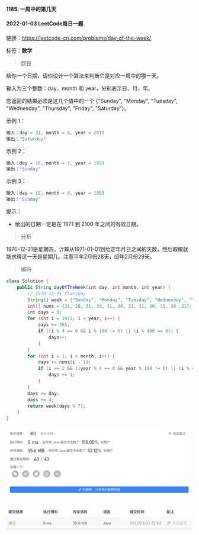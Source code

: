 #### 1185. 一周中的第几天

#### 2022-01-03 LeetCode每日一题

链接：https://leetcode-cn.com/problems/day-of-the-week/

标签：**数学**

> 题目

给你一个日期，请你设计一个算法来判断它是对应一周中的哪一天。

输入为三个整数：day、month 和 year，分别表示日、月、年。

您返回的结果必须是这几个值中的一个 {"Sunday", "Monday", "Tuesday", "Wednesday", "Thursday", "Friday", "Saturday"}。 

示例 1：

```java
输入：day = 31, month = 8, year = 2019
输出："Saturday"
```

示例 2：

```java
输入：day = 18, month = 7, year = 1999
输出："Sunday"
```

示例 3：

```java
输入：day = 15, month = 8, year = 1993
输出："Sunday"
```


提示：

- 给出的日期一定是在 1971 到 2100 年之间的有效日期。

> 分析

1970-12-31是星期四，计算从1971-01-01到给定年月日之间的天数，然后取模就能求得这一天是星期几。注意平年2月份28天，闰年2月份29天。

> 编码

```java
class Solution {
    public String dayOfTheWeek(int day, int month, int year) {
        // 1970-12-31 Thursday
        String[] week = {"Sunday", "Monday", "Tuesday", "Wednesday", "Thursday", "Friday", "Saturday"};
        int[] nums = {31, 28, 31, 30, 31, 30, 31, 31, 30, 31, 30 ,31};
        int days = 0;
        for (int i = 1971; i < year; i++) {
            days += 365;
            if ((i % 4 == 0 && i % 100 != 0) || (i % 400 == 0)) {
                days++;
            }
        }
        for (int i = 1; i < month; i++) {
            days += nums[i - 1];
            if (i == 2 && ((year % 4 == 0 && year % 100 != 0) || (i % 400 == 0))) {
                days += 1;
            }
        }
        days += day;
        days += 4;
        return week[days % 7];
    }
}
```

![image-20220103225555857](1185.一周中的第几天.assets/image-20220103225555857-1221757.png)
